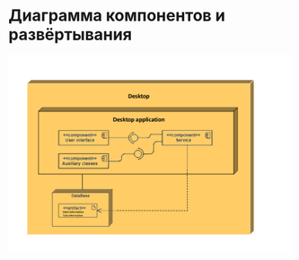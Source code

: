 # Диаграмма компонентов и развёртывания  

![Диаграмма компонентов и развёртывания](https://github.com/Burukku1/TabsShop/blob/main/diagrams/images/deploy.png)
